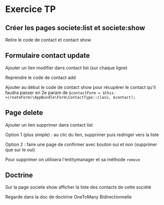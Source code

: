 # Exercice TP

## Créer les pages societe:list et societe:show

Relire le code de contact et contact show

## Formulaire contact update

Ajouter un lien modifier dans contact list (sur chaque ligne)

Reprendre le code de contact add

Ajouter au début le code de contact show pour récupérer le contact qu'il faudra passer en 2e param de 
`$contactForm = $this->createForm(\AppBundle\Form\ContactType::class, $contact);`

## Page delete

Ajouter un lien supprimer dans contact list

Option 1 (plus simple) : au clic du lien, supprimer puis rediriger vers la liste

Option 2 : faire une page de confirmer avec bouton oui et non (supprimer que sur le oui)

Pour supprimer on utilisera l'entitymanager et sa méthode `remove`


## Doctrine

Sur la page societe show afficher la liste des contacts de cette société

Regarde dans la doc de doctrine OneToMany Bidirectionnelle
